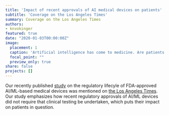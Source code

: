 ```yaml
---
title: 'Impact of recent approvals of AI medical devices on patients'
subtitle: 'Coverage on the Los Angeles Times'
summary: Coverage on the Los Angeles Times
authors: 
- knvokinger
featured: true
date: "2020-01-03T00:00:00Z"
image:
  placement: 1
  caption: 'Artificial intelligence has come to medicine. Are patients being put at risk?'
  focal_point: ""
  preview_only: true
share: false
projects: []
---
```


Our recently published [study](https://jamanetwork.com/journals/jama/fullarticle/10.1001/jama.2019.16842) on the regulatory lifecyle of FDA-approved AI/ML-based medical devices was mentioned on [the Los Angeles Times](https://www.latimes.com/business/story/2020-01-03/artificial-intelligence-healthcare). Our study emphasizes how recent regulatory approvals of AI/ML devices did not require that clinical testing be undertaken, which puts their impact on patients in question. 
